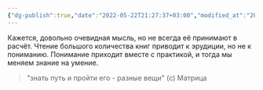 ```yaml
---
{"dg-publish":true,"date":"2022-05-22T21:27:37+03:00","modified_at":"2022-05-22T21:29:27+03:00","permalink":"/znat-ne-znachit-umet/","dgHomeLink":false,"dgPassFrontmatter":true}
---
```


Кажется, довольно очевидная мысль, но не всегда её принимают в расчёт. Чтение большого количества книг приводит к эрудиции, но не к пониманию. Понимание приходит вместе с практикой, и тогда мы меняем знание на умение.

> "знать путь и пройти его - разные вещи" (с) Матрица
